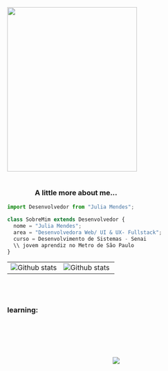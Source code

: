 
<table>
  <tr>
    <img align='center' src= "https://i.pinimg.com/originals/94/b2/1a/94b21a17d8a954aee4e7228457d52729.gif" width="300" height="380">
  </tr>
</table>



### <img width="60"> A little more about me...

```js
import Desenvolvedor from "Julia Mendes";

class SobreMim extends Desenvolvedor {
  nome = "Julia Mendes";
  area = "Desenvolvedora Web/ UI & UX- Fullstack";
  curso = Desenvolvimento de Sistemas - Senai
  \\ jovem aprendiz no Metro de São Paulo
}


```
<table>
  <tr>
    <td>
     <img align="center" src="https://github-readme-stats.vercel.app/api?username=juliaamendes&show_icons=true&theme=transparent" alt="Github stats" />
      </td>
    <td>
<img align="left" src="https://github-readme-stats.vercel.app/api/top-langs/?username=juliaamendes&theme=dark&hide_&include_all_commits=true&count_private=true&layout=compact" alt="Github stats" />
  </td>
  </tr>
</table><br/>
</table><br/>

### learning: 

<div align="center" style="display: inline_block"><br/>
   <img align="center" alt="" src="https://img.shields.io/badge/Java-ED8B00?style=for-the-badge&logo=openjdk&logoColor=white"/>
  <img align="center" alt="" src="https://img.shields.io/badge/Kotlin-	ED8B00?style=for-the-badge&logo=kotlin&logoColor=white"/>
    <img align="center" alt="" src="https://img.shields.io/badge/HTML5-E34F26?style=for-the-badge&logo=html5&logoColor=white"/>
    <img align="center" alt="" src="https://img.shields.io/badge/CSS3-1572B6?style=for-the-badge&logo=css3&logoColor=white"/>
    <img align="center" alt="" src="https://img.shields.io/badge/GIT-E44C30?style=for-the-badge&logo=git&logoColor=white"/>
    <img align="center" alt="" src="https://img.shields.io/badge/MySQL-005C84?style=for-the-badge&logo=mysql&logoColor=white"/>
    <img align="center" alt="" src="https://img.shields.io/badge/JavaScript-FFD700?style=for-the-badge&logo=javascript&logoColor=white"/>
    <img align="center" alt="" src="https://img.shields.io/badge/Python-4682B4?style=for-the-badge&logo=python&logoColor=white"/>
    
  
</div>

<br/>

<br>
<footer>
<p align="center" >   
  <img src="https://profile-counter.glitch.me/juliaamendes/count.svg" />  
</p>
</footer>
